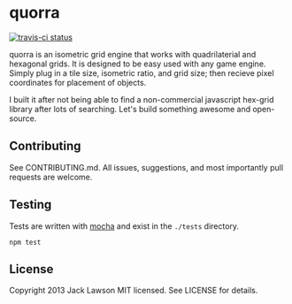 quorra
======

[![travis-ci status](https://secure.travis-ci.org/ajacksified/quorra.png)](http://travis-ci.org/#!/ajacksified/quorra/builds)

quorra is an isometric grid engine that works with quadrilaterial and hexagonal
grids. It is designed to be easy used with any game engine. Simply plug in a
tile size, isometric ratio, and grid size; then recieve pixel coordinates for
placement of objects.

I built it after not being able to find a non-commercial javascript hex-grid
library after lots of searching. Let's build something awesome and open-source.

Contributing
------------

See CONTRIBUTING.md. All issues, suggestions, and most importantly pull requests
are welcome.

Testing
-------

Tests are written with [mocha](http://mochaui.com) and exist in the `./tests`
directory.

```
npm test
```


License
-------

Copyright 2013 Jack Lawson
MIT licensed. See LICENSE for details.

